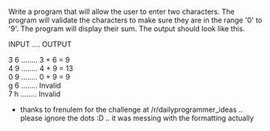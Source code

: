 Write a program that will allow the user to enter two characters. The program will validate the characters to make sure they are in the range '0' to '9'. The program will display their sum. The output should look like this.

INPUT .... OUTPUT

3 6 ........ 3 + 6 = 9  
4 9 ........      4 + 9 = 13  
0 9 ........ 0 + 9 = 9  
g 6 ........ Invalid  
7 h ........ Invalid

* thanks to frenulem for the challenge at /r/dailyprogrammer_ideas .. please ignore the dots :D .. it was messing with the formatting actually